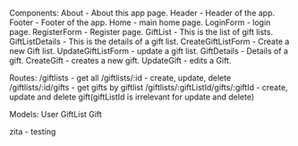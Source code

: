 Components:
About - About this app page.
Header - Header of the app.
Footer - Footer of the app.
Home - main home page.
LoginForm - login page.
RegisterForm - Register page.
GiftList - This is the list of gift lists.
GiftListDetails - This is the details of a gift list.
CreateGiftListForm - Create a new Gift list.
UpdateGiftListForm - update a gift list.
GiftDetails - Details of a gift.
CreateGift - creates a new gift.
UpdateGift - edits a Gift.

Routes:
/giftlists - get all
/giftlists/:id - create, update, delete
/giftlists/:id/gifts - get gifts by giftlist
/giftlists/:giftListId/gifts/:giftId - create, update and delete gift(giftListId is irrelevant for update and delete)

Models:
User
GiftList
Gift

zita - testing
